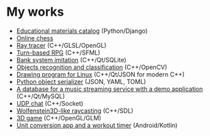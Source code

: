 # My works

* [Educational materials catalog](https://github.com/aneroid11/EduCatalog) (Python/Django)  
* [Online chess](https://github.com/aneroid11/chessonline)  
* [Ray tracer](https://github.com/aneroid11/ray_tracer) (C++/GLSL/OpenGL)  
* [Turn-based RPG](https://github.com/aneroid11/TurnBasedRPG) (C++/SFML)  
* [Bank system imitation](https://github.com/aneroid11/Bank-System) (C++/Qt/SQLite)  
* [Objects recognition and classification](https://github.com/aneroid11/count-objects) (C++/OpenCV)  
* [Drawing program for Linux](https://github.com/aneroid11/Paint) (C++/Qt/JSON for modern C++)  
* [Python object serializer](https://github.com/aneroid11/ISP-2022-053502) (JSON, YAML, TOML)  
* [A database for a music streaming service with a demo application](https://github.com/aneroid11/Databases) (C++/Qt/MySQL)  
* [UDP chat](https://github.com/aneroid11/Chat) (C++/Socket)  
* [Wolfenstein3D-like raycasting](https://github.com/aneroid11/Ray-Caster) (C++/SDL)  
* [3D game](https://github.com/aneroid11/Cubes) (C++/OpenGL/GLM)
* [Unit conversion app and a workout timer](https://github.com/aneroid11/SoftwareDesignLabs) (Android/Kotlin)  
